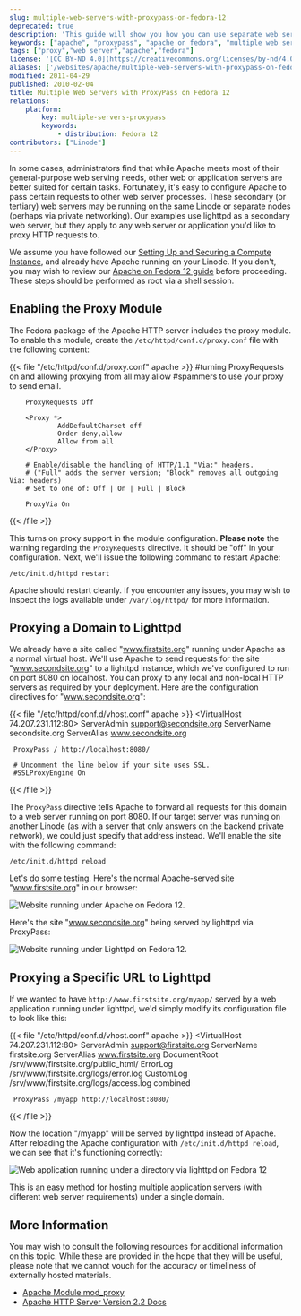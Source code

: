 ```yaml
---
slug: multiple-web-servers-with-proxypass-on-fedora-12
deprecated: true
description: 'This guide will show you how you can use separate web servers to host multiple websites or applications using ProxyPass with Apache on Fedora 12.'
keywords: ["apache", "proxypass", "apache on fedora", "multiple web servers"]
tags: ["proxy","web server","apache","fedora"]
license: '[CC BY-ND 4.0](https://creativecommons.org/licenses/by-nd/4.0)'
aliases: ['/websites/apache/multiple-web-servers-with-proxypass-on-fedora-12/','/web-servers/apache/multiple-web-servers-with-proxypass-on-fedora-12/','/web-servers/apache/proxy-configuration/multiple-webservers-proxypass-fedora-12/']
modified: 2011-04-29
published: 2010-02-04
title: Multiple Web Servers with ProxyPass on Fedora 12
relations:
    platform:
        key: multiple-servers-proxypass
        keywords:
            - distribution: Fedora 12
contributors: ["Linode"]
---
```




In some cases, administrators find that while Apache meets most of their general-purpose web serving needs, other web or application servers are better suited for certain tasks. Fortunately, it's easy to configure Apache to pass certain requests to other web server processes. These secondary (or tertiary) web servers may be running on the same Linode or separate nodes (perhaps via private networking). Our examples use lighttpd as a secondary web server, but they apply to any web server or application you'd like to proxy HTTP requests to.

We assume you have followed our [Setting Up and Securing a Compute Instance](/docs/products/compute/compute-instances/guides/set-up-and-secure/), and already have Apache running on your Linode. If you don't, you may wish to review our [Apache on Fedora 12 guide](/docs/guides/apache-2-web-server-on-fedora-12/) before proceeding. These steps should be performed as root via a shell session.

## Enabling the Proxy Module

The Fedora package of the Apache HTTP server includes the proxy module. To enable this module, create the `/etc/httpd/conf.d/proxy.conf` file with the following content:

{{< file "/etc/httpd/conf.d/proxy.conf" apache >}}
<IfModule mod_proxy.c>
        #turning ProxyRequests on and allowing proxying from all may allow
        #spammers to use your proxy to send email.

        ProxyRequests Off

        <Proxy *>
                AddDefaultCharset off
                Order deny,allow
                Allow from all
        </Proxy>

        # Enable/disable the handling of HTTP/1.1 "Via:" headers.
        # ("Full" adds the server version; "Block" removes all outgoing Via: headers)
        # Set to one of: Off | On | Full | Block

        ProxyVia On
</IfModule>

{{< /file >}}


This turns on proxy support in the module configuration. **Please note** the warning regarding the `ProxyRequests` directive. It should be "off" in your configuration. Next, we'll issue the following command to restart Apache:

    /etc/init.d/httpd restart

Apache should restart cleanly. If you encounter any issues, you may wish to inspect the logs available under `/var/log/httpd/` for more information.

## Proxying a Domain to Lighttpd

We already have a site called "www.firstsite.org" running under Apache as a normal virtual host. We'll use Apache to send requests for the site "www.secondsite.org" to a lighttpd instance, which we've configured to run on port 8080 on localhost. You can proxy to any local and non-local HTTP servers as required by your deployment. Here are the configuration directives for "www.secondsite.org":

{{< file "/etc/httpd/conf.d/vhost.conf" apache >}}
<VirtualHost 74.207.231.112:80>
     ServerAdmin support@secondsite.org
     ServerName secondsite.org
     ServerAlias www.secondsite.org

     ProxyPass / http://localhost:8080/

     # Uncomment the line below if your site uses SSL.
     #SSLProxyEngine On
</VirtualHost>

{{< /file >}}


The `ProxyPass` directive tells Apache to forward all requests for this domain to a web server running on port 8080. If our target server was running on another Linode (as with a server that only answers on the backend private network), we could just specify that address instead. We'll enable the site with the following command:

    /etc/init.d/httpd reload

Let's do some testing. Here's the normal Apache-served site "www.firstsite.org" in our browser:

![Website running under Apache on Fedora 12.](455-proxypass-apache-site.png)

Here's the site "www.secondsite.org" being served by lighttpd via ProxyPass:

![Website running under Lighttpd on Fedora 12.](456-proxypass-lighttpd-site.png)

## Proxying a Specific URL to Lighttpd

If we wanted to have `http://www.firstsite.org/myapp/` served by a web application running under lighttpd, we'd simply modify its configuration file to look like this:

{{< file "/etc/httpd/conf.d/vhost.conf" apache >}}
<VirtualHost 74.207.231.112:80>
     ServerAdmin support@firstsite.org
     ServerName firstsite.org
     ServerAlias www.firstsite.org
     DocumentRoot /srv/www/firstsite.org/public_html/
     ErrorLog /srv/www/firstsite.org/logs/error.log
     CustomLog /srv/www/firstsite.org/logs/access.log combined

     ProxyPass /myapp http://localhost:8080/
</VirtualHost>

{{< /file >}}


Now the location "/myapp" will be served by lighttpd instead of Apache. After reloading the Apache configuration with `/etc/init.d/httpd reload`, we can see that it's functioning correctly:

![Web application running under a directory via lighttpd on Fedora 12](457-proxypass-lighttpd-directory.png)

This is an easy method for hosting multiple application servers (with different web server requirements) under a single domain.

## More Information

You may wish to consult the following resources for additional information on this topic. While these are provided in the hope that they will be useful, please note that we cannot vouch for the accuracy or timeliness of externally hosted materials.

- [Apache Module mod\_proxy](http://httpd.apache.org/docs/2.2/mod/mod_proxy.html)
- [Apache HTTP Server Version 2.2 Docs](http://httpd.apache.org/docs/2.2/)
